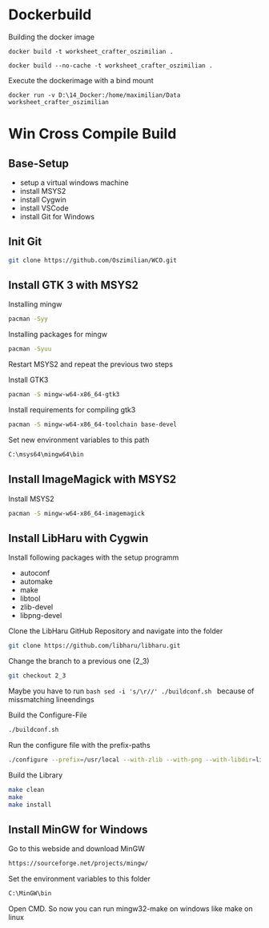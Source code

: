 # Dockerbuild #

Building the docker image 
```build
docker build -t worksheet_crafter_oszimilian .
```
```build
docker build --no-cache -t worksheet_crafter_oszimilian .
```

Execute the dockerimage with a bind mount
```build
docker run -v D:\14_Docker:/home/maximilian/Data worksheet_crafter_oszimilian
```


# Win Cross Compile Build #

## Base-Setup ##

* setup a virtual windows machine
* install MSYS2
* install Cygwin
* install VSCode
* install Git for Windows

## Init Git ##

```bash 
git clone https://github.com/Oszimilian/WCO.git
```

## Install GTK 3 with MSYS2 ##

Installing mingw
```bash
pacman -Syy
```
Installing packages for mingw
```bash
pacman -Syuu
```
Restart MSYS2 and repeat the previous two steps

Install GTK3
```bash
pacman -S mingw-w64-x86_64-gtk3
```
Install requirements for compiling gtk3
```bash
pacman -S mingw-w64-x86_64-toolchain base-devel
```

Set new environment variables to this path
```bash
C:\msys64\mingw64\bin
```

## Install ImageMagick with MSYS2 ##

Install MSYS2
```bash
pacman -S mingw-w64-x86_64-imagemagick
```

## Install LibHaru with Cygwin ##

Install following packages with the setup programm
* autoconf
* automake
* make
* libtool
* zlib-devel
* libpng-devel

Clone the LibHaru GitHub Repository and navigate into the folder
```bash
git clone https://github.com/libharu/libharu.git
```

Change the branch to a previous one (2_3) 
```bash
git checkout 2_3
```

Maybe you have to run 
    ```bash
    sed -i 's/\r//' ./buildconf.sh
    ```
because of missmatching lineendings

Build the Configure-File
```bash
./buildconf.sh
```

Run the configure file with the prefix-paths
```bash
./configure --prefix=/usr/local --with-zlib --with-png --with-libdir=lib
```

Build the Library
```bash
make clean
make
make install
```

## Install MinGW for Windows ##

Go to this webside and download MinGW
```bash
https://sourceforge.net/projects/mingw/
```

Set the environment variables to this folder
```bash
C:\MinGW\bin
```

Open CMD. So now you can run mingw32-make on windows like make on linux









